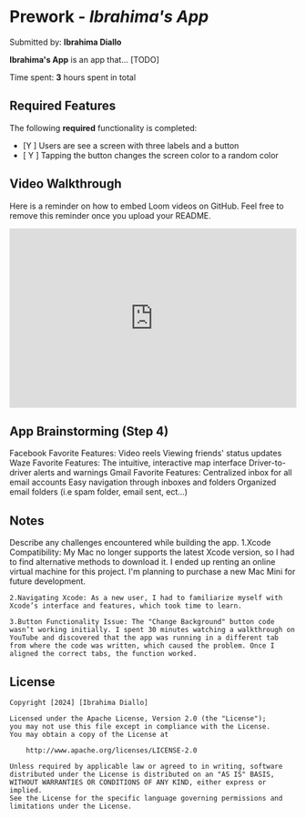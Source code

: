 # Prework - *Ibrahima's App*

Submitted by: **Ibrahima Diallo**

**Ibrahima's App** is an app that... [TODO] 

Time spent: **3** hours spent in total

## Required Features

The following **required** functionality is completed:

- [Y ] Users are see a screen with three labels and a button
- [ Y ] Tapping the button changes the screen color to a random color
 
## Video Walkthrough

Here is a reminder on how to embed Loom videos on GitHub. Feel free to remove this reminder once you upload your README. 

<div style="position: relative; padding-bottom: 62.5%; height: 0;"><iframe src="https://www.loom.com/embed/a3f5dae44c1a4deea2b2d969c88b813e?sid=b5013890-7b3f-4e2e-9b63-7b03a5e61674" frameborder="0" webkitallowfullscreen mozallowfullscreen allowfullscreen style="position: absolute; top: 0; left: 0; width: 100%; height: 100%;"></iframe></div>

## App Brainstorming (Step 4)
Facebook
Favorite Features:
    Video reels
    Viewing friends' status updates
Waze
Favorite Features:
    The intuitive, interactive map interface
    Driver-to-driver alerts and warnings
Gmail
Favorite Features:
    Centralized inbox for all email accounts
    Easy navigation through inboxes and folders
    Organized email folders (i.e spam folder, email sent, ect...)

## Notes

Describe any challenges encountered while building the app.
    1.Xcode Compatibility: My Mac no longer supports the latest Xcode version, so I had to find alternative methods to download it. I ended up renting an online virtual machine for this project. I'm planning to purchase a new Mac Mini for future development.

    2.Navigating Xcode: As a new user, I had to familiarize myself with Xcode’s interface and features, which took time to learn.

    3.Button Functionality Issue: The "Change Background" button code wasn’t working initially. I spent 30 minutes watching a walkthrough on YouTube and discovered that the app was running in a different tab from where the code was written, which caused the problem. Once I aligned the correct tabs, the function worked.
## License

    Copyright [2024] [Ibrahima Diallo]

    Licensed under the Apache License, Version 2.0 (the "License");
    you may not use this file except in compliance with the License.
    You may obtain a copy of the License at

        http://www.apache.org/licenses/LICENSE-2.0

    Unless required by applicable law or agreed to in writing, software
    distributed under the License is distributed on an "AS IS" BASIS,
    WITHOUT WARRANTIES OR CONDITIONS OF ANY KIND, either express or implied.
    See the License for the specific language governing permissions and
    limitations under the License.
